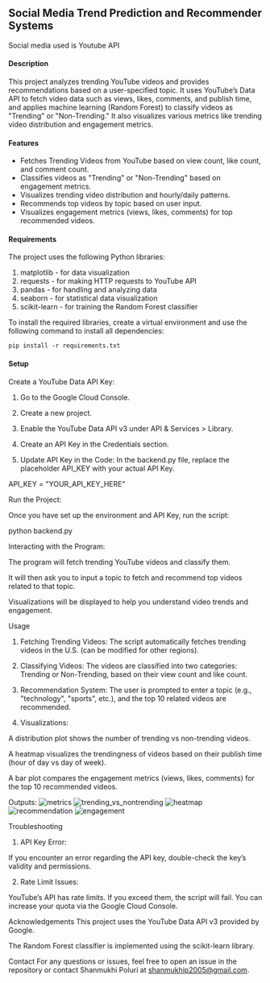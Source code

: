 <h2>Social Media Trend Prediction and Recommender Systems</h2>

<p>Social media used is Youtube API</p>

<h4>Description</h4>
<p>This project analyzes trending YouTube videos and provides recommendations based on a user-specified topic. It uses YouTube’s Data API to fetch video data such as views, likes, comments, and publish time, and applies machine learning (Random Forest) to classify videos as "Trending" or "Non-Trending." It also visualizes various metrics like trending video distribution and engagement metrics.</p>

<h4>Features</h4>
<ul>
<li>Fetches Trending Videos from YouTube based on view count, like count, and comment count.</li>

<li>Classifies videos as "Trending" or "Non-Trending" based on engagement metrics.</li>

<li>Visualizes trending video distribution and hourly/daily patterns.</li>

<li>Recommends top videos by topic based on user input.</li>

<li>Visualizes engagement metrics (views, likes, comments) for top recommended videos.</li>
</ul>
<h4>Requirements</h4>

The project uses the following Python libraries:
<ol>
<li>matplotlib - for data visualization</li>

<li>requests - for making HTTP requests to YouTube API</li>

<li>pandas - for handling and analyzing data</li>

<li>seaborn - for statistical data visualization</li>

<li>scikit-learn - for training the Random Forest classifier</li>
</ol>
<p>To install the required libraries, create a virtual environment and use the following command to install all dependencies:</p>

<code>pip install -r requirements.txt</code>

<h4>Setup</h4>

Create a YouTube Data API Key:

1. Go to the Google Cloud Console.

2. Create a new project.

3. Enable the YouTube Data API v3 under API & Services > Library.

4. Create an API Key in the Credentials section.

5. Update API Key in the Code: In the backend.py file, replace the placeholder API_KEY with your actual API Key.

API_KEY = "YOUR_API_KEY_HERE"

Run the Project:

Once you have set up the environment and API Key, run the script:

python backend.py

Interacting with the Program:

The program will fetch trending YouTube videos and classify them.

It will then ask you to input a topic to fetch and recommend top videos related to that topic.

Visualizations will be displayed to help you understand video trends and engagement.

Usage
1. Fetching Trending Videos:
The script automatically fetches trending videos in the U.S. (can be modified for other regions).

2. Classifying Videos:
The videos are classified into two categories: Trending or Non-Trending, based on their view count and like count.

3. Recommendation System:
The user is prompted to enter a topic (e.g., "technology", "sports", etc.), and the top 10 related videos are recommended.

4. Visualizations:

A distribution plot shows the number of trending vs non-trending videos.

A heatmap visualizes the trendingness of videos based on their publish time (hour of day vs day of week).

A bar plot compares the engagement metrics (views, likes, comments) for the top 10 recommended videos.

Outputs:
![metrics](https://github.com/user-attachments/assets/740265a5-5bb9-472a-83ff-cd17a5ebfe2d)
![trending_vs_nontrending](https://github.com/user-attachments/assets/31854a2c-ec7e-48e4-8aac-f7341e1d2daf)
![heatmap](https://github.com/user-attachments/assets/b2065871-0bbf-4079-904e-140dc1bf3187)
![recommendation](https://github.com/user-attachments/assets/3e7c295f-ef3d-405c-a2f3-ecabe91417bd)
![engagement](https://github.com/user-attachments/assets/1537f5b2-0ee4-4c0f-938c-6fcc99e86fd2)


Troubleshooting

1. API Key Error:

If you encounter an error regarding the API key, double-check the key’s validity and permissions.

2. Rate Limit Issues:

YouTube’s API has rate limits. If you exceed them, the script will fail. You can increase your quota via the Google Cloud Console.


Acknowledgements
This project uses the YouTube Data API v3 provided by Google.

The Random Forest classifier is implemented using the scikit-learn library.

Contact
For any questions or issues, feel free to open an issue in the repository or contact Shanmukhi Poluri at shanmukhip2005@gmail.com.

